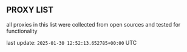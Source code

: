 ## PROXY LIST

all proxies in this list were collected from open sources and tested for functionality

last update: `2025-01-30 12:52:13.652785+00:00` UTC
